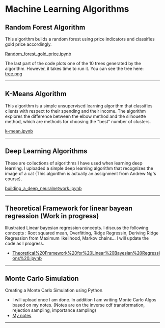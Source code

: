 # Machine Learning Algorithms

## Random Forest Algorithm
This algorithm builds a random forest using price indicators and classifies gold price accordingly.

[Random_forest_gold_price.ipynb](Random_forest_gold_price.ipynb)

The last part of the code plots one of the 10 trees generated by the algorithm. However, it takes time to run it.
You can see the tree here: [tree.png](tree.png)

---

## K-Means Algorithm
This algorithm is a simple unsupervised learning algorithm that classifies clients with respect to their spending and their income.
The algorithm explores the difference between the elbow method and the silhouette method, which are methods for choosing the "best" number of clusters.

[k-mean.ipynb](k-mean.ipynb)

---

## Deep Learning Algorithms
These are collections of algorithms I have used when learning deep learning. I uploaded a simple deep learning algorithm that recognizes the image of a cat (This algorithm is actually an assignment from Andrew Ng's course).

[building_a_deep_neuralnetwork.ipynb](building_a_deep_neuralnetwork.ipynb)

---


## Theoretical Framework for linear bayean regression (Work in progress)
Illustrated Linear bayesian regression concepts.
I discuss the following concepts : Root squared mean, Overfitting, Ridge Regressin, Deriving Ridge Regression from Maximum likelihood, Markov chains...
I will update the code as I progress.

- [Theoretical%20Framework%20for%20Linear%20Bayesian%20Regressions%20.ipynb](Theoretical%20Framework%20for%20Linear%20Bayesian%20Regressions%20.ipynb)

---

## Monte Carlo Simulation
Creating a Monte Carlo Simulation using Python.

- I will upload once I am done. In addition I am writing Monte Carlo Algos based on my notes. 
(Notes are on the inverse cdf transformation, rejection sampling, importance sampling)
- [My notes](./My%20notes.pdf)

---




